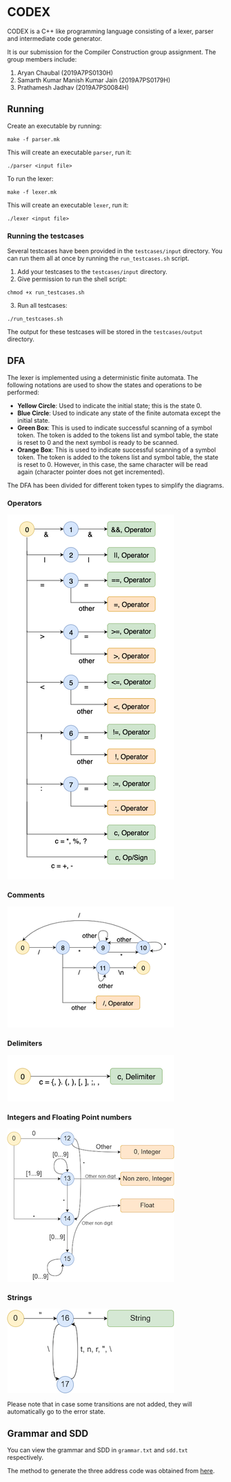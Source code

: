 # CODEX
CODEX is a C++ like programming language consisting of a lexer, parser and intermediate code generator.

It is our submission for the Compiler Construction group assignment.
The group members include:
1. Aryan Chaubal (2019A7PS0130H)
2. Samarth Kumar Manish Kumar Jain (2019A7PS0179H)
3. Prathamesh Jadhav (2019A7PS0084H)

## Running
Create an executable by running:
```
make -f parser.mk
```
This will create an executable `parser`, run it:
```
./parser <input file>
```
To run the lexer:
```
make -f lexer.mk
```
This will create an executable `lexer`, run it:
```
./lexer <input file>
```
### Running the testcases
Several testcases have been provided in the `testcases/input` directory. You can run them all at once by running the `run_testcases.sh` script.
1. Add your testcases to the `testcases/input` directory.
2. Give permission to run the shell script:
```
chmod +x run_testcases.sh
```
3. Run all testcases:
```
./run_testcases.sh
```

The output for these testcases will be stored in the `testcases/output` directory.

## DFA
The lexer is implemented using a deterministic finite automata.
The following notations are used to show the states and operations to be performed:
- **Yellow Circle**: Used to indicate the initial state; this is the state 0.
- **Blue Circle**: Used to indicate any state of the finite automata except the initial state.
- **Green Box**: This is used to indicate successful scanning of a symbol token. The token is added to the tokens list and symbol table, the state is reset to 0 and the next symbol is ready to be scanned. 
- **Orange Box**: This is used to indicate successful scanning of a symbol token. The token is added to the tokens list and symbol table, the state is reset to 0. However, in this case, the same character will be read again (character pointer does not get incremented).

The DFA has been divided for different token types to simplify the diagrams.

### Operators
![](assets/operators.png)
### Comments
![](assets/comments.png)
### Delimiters
![](assets/delimiters.png)
### Integers and Floating Point numbers
![](assets/int%20and%20float.png)
### Strings
![](assets/string.png)

Please note that in case some transitions are not added, they will automatically go to the error state.

## Grammar and SDD
You can view the grammar and SDD in `grammar.txt` and `sdd.txt` respectively.

The method to generate the three address code was obtained from [here](http://seclab.cs.sunysb.edu/sekar/cse304/codegen.pdf).
